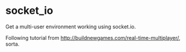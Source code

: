 # socket_io

Get a multi-user environment working using socket.io.  

Following tutorial from http://buildnewgames.com/real-time-multiplayer/, sorta.
